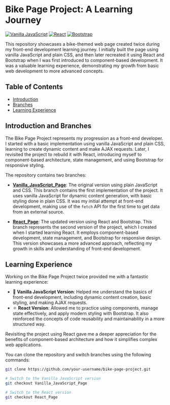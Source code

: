 # Bike Page Project: A Learning Journey

[![Vanilla JavaScript](https://img.shields.io/badge/Vanilla%20JavaScript-Basic-yellow)](https://developer.mozilla.org/en-US/docs/Web/JavaScript)
[![React](https://img.shields.io/badge/React-18-blue)](https://reactjs.org/)
[![Bootstrap](https://img.shields.io/badge/Bootstrap-5-purple)](https://getbootstrap.com/)

This repository showcases a bike-themed web page created twice during my front-end development learning journey. I initially built the page using vanilla JavaScript and plain CSS, and then later recreated it using React and Bootstrap when I was first introduced to component-based development. It was a valuable learning experience, demonstrating my growth from basic web development to more advanced concepts.

## Table of Contents

- [Introduction](#introduction)
- [Branches](#branches)
- [Learning Experience](#learning-experience)

## Introduction and Branches

The Bike Page Project represents my progression as a front-end developer. I started with a basic implementation using vanilla JavaScript and plain CSS, learning to create dynamic content and make AJAX requests. Later, I revisited the project to rebuild it with React, introducing myself to component-based architecture, state management, and using Bootstrap for responsive styling.

The repository contains two branches:

- **[Vanilla_JavaScript_Page](https://github.com/Klimentina2709/Bikes/tree/Vanilla_JavaScript_Page)**: The original version using plain JavaScript and CSS. This branch contains the first implementation of the project. It uses vanilla JavaScript for dynamic content generation, with basic styling done in plain CSS. It was my initial attempt at front-end development, making use of the `fetch` API for the first time to get data from an external source.

- **[React_Page](https://github.com/Klimentina2709/Bikes/tree/React_Page)**: The updated version using React and Bootstrap. This branch represents the second version of the project, which I created when I started learning React. It employs component-based development, state management, and Bootstrap for responsive design. This version showcases a more advanced approach, reflecting my growth in skills and understanding of front-end development.

## Learning Experience

Working on the Bike Page Project twice provided me with a fantastic learning experience:

- 🚀 **Vanilla JavaScript Version**: Helped me understand the basics of front-end development, including dynamic content creation, basic styling, and making AJAX requests.
- ⚛️ **React Version**: Allowed me to practice using components, manage state effectively, and apply modern styling with Bootstrap. It also reinforced the concepts of code reusability and maintainability in a more structured way.

Revisiting the project using React gave me a deeper appreciation for the benefits of component-based architecture and how it simplifies complex web applications.

You can clone the repository and switch branches using the following commands:

```bash
git clone https://github.com/your-username/bike-page-project.git

# Switch to the Vanilla JavaScript version
git checkout Vanilla_JavaScript_Page

# Switch to the React version
git checkout React_Page
```
